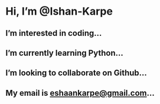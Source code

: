 # Hi, I’m @Ishan-Karpe
## I’m interested in coding...
## I’m currently learning Python...
## I’m looking to collaborate on Github...
## My email is eshaankarpe@gmail.com...

<!---
Ishan-Karpe/Ishan-Karpe is a ✨ special ✨ repository because its `README.md` (this file) appears on your GitHub profile.
You can click the Preview link to take a look at your changes.
--->

